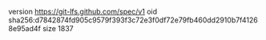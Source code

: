 version https://git-lfs.github.com/spec/v1
oid sha256:d7842874fd905c9579f393f3c72e3f0df72e79fb460dd2910b7f41268e95ad4f
size 1837
